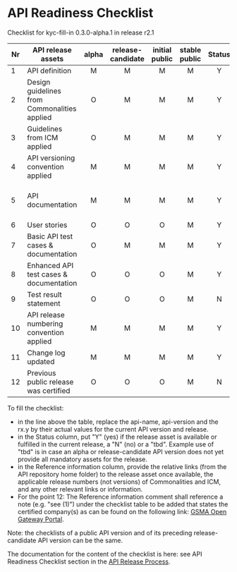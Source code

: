 # API Readiness Checklist

Checklist for kyc-fill-in 0.3.0-alpha.1 in release r2.1

| Nr | API release assets  | alpha | release-candidate |  initial<br>public | stable<br> public | Status | Reference information |
|----|----------------------------------------------|:-----:|:-----------------:|:-------:|:------:|:----:|:----:|
|  1 | API definition                               |   M   |         M         |    M    |    M   |  Y   | [link](/code/API_definitions/kyc-fill-in.yaml) |
|  2 | Design guidelines from Commonalities applied |   O   |         M         |    M    |    M   |  Y   |      |
|  3 | Guidelines from ICM applied                  |   O   |         M         |    M    |    M   |  Y   |      |
|  4 | API versioning convention applied            |   M   |         M         |    M    |    M   |  Y   |      |
|  5 | API documentation                            |   M   |         M         |    M    |    M   |  Y   | Embedded documentation into API spec - [link](/code/API_definitions/kyc-fill-in.yaml) |
|  6 | User stories                                 |   O   |         O         |    O    |    M   |  Y   | [link](/documentation/API_documentation/KnowYourCustomer_User_Story.md) |
|  7 | Basic API test cases & documentation         |   O   |         M         |    M    |    M   |  Y   | [link](/code/Test_definitions/kyc-fill-in.feature) |
|  8 | Enhanced API test cases & documentation      |   O   |         O         |    O    |    M   |  Y   | [link](/code/Test_definitions/kyc-fill-in.feature) |
|  9 | Test result statement                        |   O   |         O         |    O    |    M   |  N   |      |
| 10 | API release numbering convention applied     |   M   |         M         |    M    |    M   |  Y   |      |
| 11 | Change log updated                           |   M   |         M         |    M    |    M   |  Y   | [link](/CHANGELOG.md) |
| 12 | Previous public release was certified        |   O   |         O         |    O    |    M   |  N   |      |

To fill the checklist:
- in the line above the table, replace the api-name, api-version and the rx.y by their actual values for the current API version and release.
- in the Status column, put "Y" (yes) if the release asset is available or fulfilled in the current release, a "N" (no) or a "tbd". Example use of "tbd" is in case an alpha or release-candidate API version does not yet provide all mandatory assets for the release.
- in the Reference information column, provide the relative links (from the API repository home folder) to the release asset once available, the applicable release numbers (not versions) of Commonalities and ICM, and any other relevant links or information.
- For the point 12: The Reference information comment shall reference a note (e.g. "see (1)") under the checklist table to be added that states the certified company(s) as can be found on the following link: [GSMA Open Gateway Portal](https://open-gateway.gsma.com/).

Note: the checklists of a public API version and of its preceding release-candidate API version can be the same.

The documentation for the content of the checklist is here: see API Readiness Checklist section in the [API Release Process](https://lf-camaraproject.atlassian.net/wiki/x/jine).
